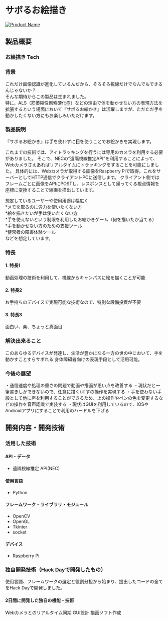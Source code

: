 # サボるお絵描き

[![Product Name](image.png)](https://www.youtube.com/watch?v=G5rULR53uMk)

## 製品概要
### お絵描き Tech

### 背景
これだけ画像認識が進化しているんだから、そろそろ視線だけでなんでもできるんじゃないか？  
そんな期待からこの製品は生まれました。  
特に、ALS（筋萎縮性側索硬化症）などの理由で体を動かせない方の表現方法を拡張するという場面において『サボるお絵かき』は活躍しますが、ただただ手を動かしたくない方にもお楽しみいただけます。

### 製品説明
『サボるお絵かき』は手を使わずに**目**を使うことでお絵かきを実現します。

これまでの技術では、アイトラッキングを行うには専用のカメラを利用する必要がありました。
そこで、NECの”遠隔視線推定API”を利用することによって、Webカメラさえあればリアルタイムにトラッキングをすることを可能にしました。
具体的には、Webカメラが取得する画像をRaspberry Piで取得。これをサーバーとしてHTTP通信でクライアントPCに送信します。
クライアント側ではフレームごとに画像をAPIにPOSTし、レスポンスとして帰ってくる視点情報を座標に変換することで線画を描出しています。

想定しているユーザーや使用用途は幅広く  
*メモを取るのに労力を使いたくない方  
*絵を描きたいが手は使いたくない方  
*手を使えないという制限を利用したお絵かきゲーム（何を描いたか当てる）  
*手を動かせない方のための支援ツール  
*健常者の障害体験ツール  
などを想定しています。

### 特長

#### 1. 特長1
動画処理の技術を利用して、視線からキャンパスに絵を描くことが可能

#### 2. 特長2
お手持ちのデバイスで実現可能な技術なので、特別な設備投資が不要

#### 3. 特長3
面白い、楽、ちょっと真面目

### 解決出来ること
このあらゆるデバイスが発達し、生活が豊かになる一方の世の中において、手を動かすことすらサボれる
身体障碍者向けの表現手段として活用可能。

### 今後の展望
・通信速度や処理の重さの問題で動画や描画が思い点を改善する
・現状だと一筆書きしかできないので、任意に描く/消すの操作を実現する
・手を使わない手段として他に声を利用することができるため、上の操作やペンの色を変更するなどの操作を音声認識で実装する
・現状はGUIを利用しているので、IOSやAndroidアプリにすることで利用のハードルを下げる

## 開発内容・開発技術

### 活用した技術
#### API・データ
* 遠隔視線推定 API(NEC)

#### 使用言語
* Python

#### フレームワーク・ライブラリ・モジュール
* OpenCV
* OpenGL
* Tkinter
* socket

#### デバイス
* Raspberry Pi

### 独自開発技術（Hack Dayで開発したもの）
使用言語、フレームワークの選定と役割分担から始まり、提出したコードの全てをHack Dayで開発しました。


#### 2日間に開発した独自の機能・技術
Webカメラとのリアルタイム同期
GUI設計
描画ソフト作成
